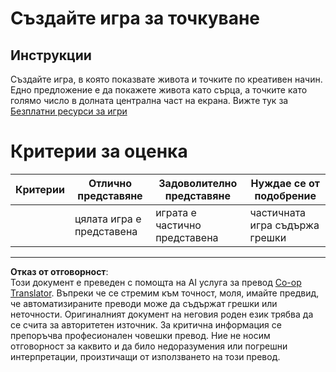 <!--
CO_OP_TRANSLATOR_METADATA:
{
  "original_hash": "81f292dbda01685b91735e0398dc0504",
  "translation_date": "2025-08-28T07:56:11+00:00",
  "source_file": "6-space-game/5-keeping-score/assignment.md",
  "language_code": "bg"
}
-->
# Създайте игра за точкуване

## Инструкции

Създайте игра, в която показвате живота и точките по креативен начин. Едно предложение е да покажете живота като сърца, а точките като голямо число в долната централна част на екрана. Вижте тук за [Безплатни ресурси за игри](https://www.kenney.nl/)

# Критерии за оценка

| Критерии | Отлично представяне    | Задоволително представяне   | Нуждае се от подобрение    |
| -------- | ---------------------- | --------------------------- | -------------------------- |
|          | цялата игра е представена | играта е частично представена | частичната игра съдържа грешки |

---

**Отказ от отговорност**:  
Този документ е преведен с помощта на AI услуга за превод [Co-op Translator](https://github.com/Azure/co-op-translator). Въпреки че се стремим към точност, моля, имайте предвид, че автоматизираните преводи може да съдържат грешки или неточности. Оригиналният документ на неговия роден език трябва да се счита за авторитетен източник. За критична информация се препоръчва професионален човешки превод. Ние не носим отговорност за каквито и да било недоразумения или погрешни интерпретации, произтичащи от използването на този превод.